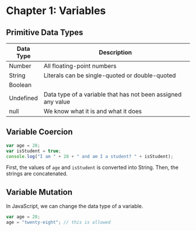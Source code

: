 # Chapter 1: Variables

## Primitive Data Types

| Data Type | Description                                                  |
| --------- | ------------------------------------------------------------ |
| Number    | All floating-point numbers                                   |
| String    | Literals can be single-quoted or double-quoted               |
| Boolean   |                                                              |
| Undefined | Data type of a variable that has not been assigned any value |
| null      | We know what it is and what it does                          |

## Variable Coercion

```js
var age = 28;
var isStudent = true;
console.log("I am " + 28 + " and am I a student? " + isStudent);
```

First, the values of `age` and `isStudent` is converted into String. Then, the strings are concatenated.

## Variable Mutation

In JavaScript, we can change the data type of a variable.

```js
var age = 28;
age = "twenty-eight"; // this is allowed
```